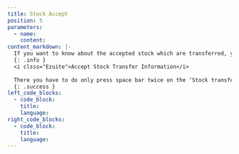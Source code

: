 ```yaml
---
title: Stock Accept
position: 5
parameters:
  - name:
    content:
content_markdown: |-
  If you want to know about the accepted stock which are transferred, you have to click ‘Stock Accept’. Through smart table you can view summary of them. By clicking ‘New transactions’ you can add new accepted stock transfer information.
  {: .info }
  <i clsss="Ezuite">Accept Stock Transfer Information</i>
  
  There you have to do only press space bar twice on the ‘Stock transfer No’. Then the relevant details will load there and after selecting transaction from it, ‘Location From’ and ‘Location To’ fields are auto filled. Also relevant details will appear on the smart table. 
  {: .success }
left_code_blocks:
  - code_block:
    title:
    language:
right_code_blocks:
  - code_block:
    title:
    language:
---
```

